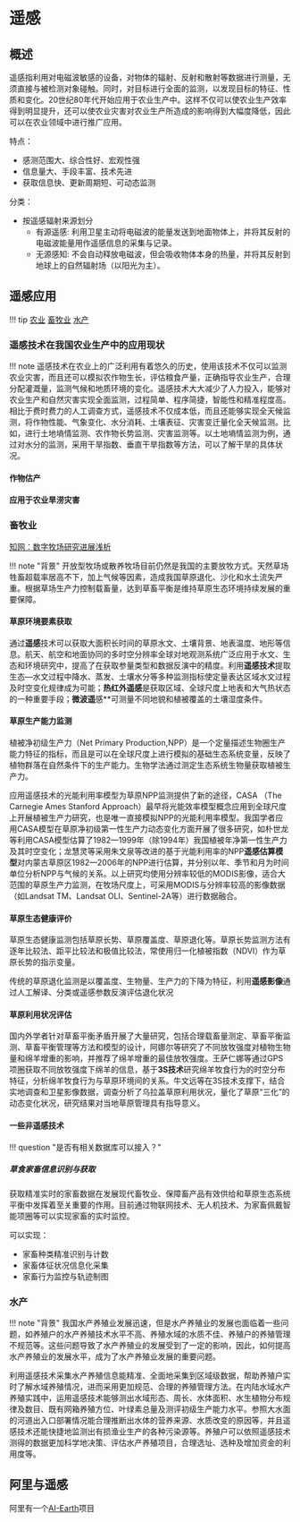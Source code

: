 # 遥感

## 概述

遥感指利用对电磁波敏感的设备，对物体的辐射、反射和散射等数据进行测量，无须直接与被检测对象碰触。同时，对目标进行全面的监测，以发现目标的特征、性质和变化。20世纪80年代开始应用于农业生产中。这样不仅可以使农业生产效率得到明显提升，还可以使农业灾害对农业生产所造成的影响得到大幅度降低，因此可以在农业领域中进行推广应用。

特点：

- 感测范围大、综合性好、宏观性强
- 信息量大、手段丰富、技术先进
- 获取信息快、更新周期短、可动态监测

分类：

- 按遥感辐射来源划分
    - 有源遥感: 利用卫星主动将电磁波的能量发送到地面物体上，并将其反射的电磁波能量用作遥感信息的采集与记录。
    - 无源感知: 不会自动释放电磁波，但会吸收物体本身的热量，并将其反射到地球上的自然辐射场（以阳光为主）。

## 遥感应用

!!! tip 
    [农业]()
    [畜牧业]()
    [水产]()

### 遥感技术在我国农业生产中的应用现状

!!! note
    遥感技术在农业上的广泛利用有着悠久的历史，使用该技术不仅可以监测农业灾害，而且还可以模拟农作物生长，评估粮食产量，正确指导农业生产，合理分配灌溉量，监测气候和地质环境的变化。遥感技术大大减少了人力投入，能够对农业生产和自然灾害实现全面监测，过程简单、程序简捷，智能性和精准程度高。相比于费时费力的人工调查方式，遥感技术不仅成本低，而且还能够实现全天候监测，将作物性能、气象变化、水分消耗、土壤表征、灾害变迁量化全天候监测。比如，进行土地墒情监测、农作物长势监测、灾害监测等。以土地墒情监测为例，通过对水分的监测，采用干旱指数、垂直干旱指数等方法，可以了解干旱的具体状况。

#### 作物估产

#### 应用于农业旱涝灾害

### 畜牧业

[知网：数字牧场研究进展浅析](https://kns.cnki.net/KXReader/Detail?invoice=mYAbKIPvWLF9vPlKnv0x4TOKLGKStPqYnVkiFRhHZe7RO9%2B6DpKPQuWOcxOp7P0Z0lQFf7SFJGklDVRhJKXFcI7A7TJJcaSf94kUfS%2FgLH0G4HdyQSzXDo6u2J%2BJVAeogtJi%2FGZa6tabZag61HuN8YCN0plkMEU%2B%2FWR2SVtXHG8%3D&DBCODE=CJFD&FileName=NXTS202105001&TABLEName=cjfdlast2022&nonce=7D3B2318AAA746F9B20020B525C67BB7&TIMESTAMP=1695822146684&uid=)

!!! note "背景"
    开放型牧场或散养牧场目前仍然是我国的主要放牧方式。天然草场牲畜超载率居高不下，加上气候等因素，造成我国草原退化、沙化和水土流失严重。根据草场生产力控制载畜量，达到草畜平衡是维持草原生态环境持续发展的重要保障。

#### 草原环境要素获取

通过**遥感**技术可以获取大面积长时间的草原水文、土壤背景、地表温度、地形等信息。航天、航空和地面协同的多时空分辨率全球对地观测系统广泛应用于水文、生态和环境研究中，提高了在获取参量类型和数据反演中的精度。利用**遥感技术**提取生态—水文过程中降水、蒸发、土壤水分等多种监测指标使定量表达区域水文过程及时空变化规律成为可能；**热红外遥感**是获取区域、全球尺度上地表和大气热状态的一种重要手段；**微波遥**感**可测量不同地貌和植被覆盖的土壤湿度条件。

#### 草原生产能力监测

植被净初级生产力（Net Primary Production,NPP）是一个定量描述生物圈生产能力特征的指标，而且是可以在全球尺度上进行模拟的基础生态系统变量，反映了植物群落在自然条件下的生产能力。生物学法通过测定生态系统生物量获取植被生产力。

应用遥感技术的光能利用率模型为草原NPP监测提供了新的途径，CASA （The Carnegie Ames Stanford Approach）最早将光能效率模型概念应用到全球尺度上开展植被生产力研究，也是唯一直接模拟NPP的光能利用率模型。我国学者应用CASA模型在草原净初级第一性生产力动态变化方面开展了很多研究，如朴世龙等利用CASA模型估算了1982—1999年（除1994年）我国植被年净第一性生产力及其时空变化；龙慧灵等采用朱文泉等改进的基于光能利用率的NPP**遥感估算模型**对内蒙古草原区1982—2006年的NPP进行估算，并分别以年、季节和月为时间单位分析NPP与气候的关系。以上研究均使用分辨率较低的MODIS影像，适合大范围的草原生产力监测，在牧场尺度上，可采用MODIS与分辨率较高的影像数据（如Landsat TM、Landsat OLI、Sentinel-2A等）进行数据融合。

#### 草原生态健康评价

草原生态健康监测包括草原长势、草原覆盖度、草原退化等。草原长势监测方法有逐年比较法、距平比较法和极值比较法，常使用归一化植被指数（NDVI）作为草原长势的指示变量。

传统的草原退化监测是以覆盖度、生物量、生产力的下降为特征，利用**遥感影像**通过人工解译、分类或遥感参数反演评估退化状况

#### 草原利用状况评估

国内外学者针对草畜平衡矛盾开展了大量研究，包括合理载畜量测定、草畜平衡监测、草畜平衡管理等方法和模型的设计，阿娜尔等研究了不同放牧强度对植物生物量和绵羊增重的影响，并推荐了绵羊增重的最佳放牧强度。王萨仁娜等通过GPS项圈获取不同放牧强度下绵羊的信息，基于**3S技术**研究绵羊牧食行为的时空分布特征，分析绵羊牧食行为与草原环境间的关系。牛文远等在3S技术支撑下，结合实地调查和卫星影像数据，调查分析了乌拉盖草原利用状况，量化了草原“三化”的动态变化状况，研究结果对当地草原管理具有指导意义。

#### 一些非遥感技术

!!! question "是否有相关数据库可以接入？"

##### 草食家畜信息识别与获取

获取精准实时的家畜数据在发展现代畜牧业、保障畜产品有效供给和草原生态系统平衡中发挥着至关重要的作用。目前通过物联网技术、无人机技术、为家畜佩戴智能项圈等可以实现家畜的实时监控。

可以实现：

- 家畜种类精准识别与计数
- 家畜体征状况信息化采集
- 家畜行为监控与轨迹制图

### 水产

!!! note "背景"
    我国水产养殖业发展迅速，但是水产养殖业的发展也面临着一些问题，如养殖户的水产养殖技术水平不高、养殖水域的水质不佳、养殖户的养殖管理不规范等。这些问题导致了水产养殖业的发展受到了一定的影响，因此，如何提高水产养殖业的发展水平，成为了水产养殖业发展的重要问题。

利用遥感技术采集水产养殖信息能精准、全面地采集到区域级数据，帮助养殖户实时了解水域养殖情况，进而采用更加规范、合理的养殖管理方法。在内陆水域水产养殖实践中，运用遥感技术能够测出水域形态、周长、水体面积、水生植物分布规律及数目、既有网箱养殖方位、叶绿素总量及测评初级生产能力水平。参照大水面的河道出入口部署情况能合理推断出水体的营养来源、水质改变的原因等，并且遥感技术还能快捷地监测出有损渔业生产的各种污染源等。养殖户可以依照遥感技术测得的数据更加科学地决策、评估水产养殖项目，合理选址、选种及增加资金的利用度等。

## 阿里与遥感

阿里有一个[AI-Earth](https://engine-aiearth.aliyun.com/)项目